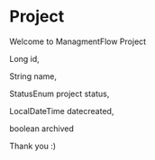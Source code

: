 # Project
Welcome to ManagmentFlow Project

Long id,

String name,

StatusEnum project status,

LocalDateTime datecreated,

boolean archived







Thank you :)
